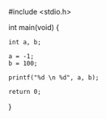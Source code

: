 #include <stdio.h>

int main(void) {

	int a, b;

	a = -1;
	b = 100;

	printf("%d \n %d", a, b);

	return 0;
}
